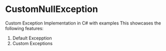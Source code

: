# CustomNullException
Custom Exception Implementation in C# with examples
This showcases the following features:
1. Default Excepption
2. Custom Exceptions
